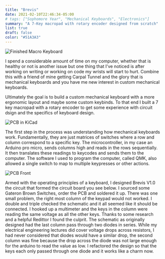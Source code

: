 ```yaml
---
title: "Brevis"
date: 2021-02-10T22:46:34-05:00
# tags: ["Sophomore Year", "Mechanical Keyboards", "Electronics"]
summary: "A 7-Key macropad with rotary encoder designed from scratch"
list: true
draft: false
color: "#51A3A3"
---
```


![Finished Macro Keyboard](../imgs/BrevisFull.JPG "The Finished Macro Board")

I spend a considerable amount of time on my computer, whether that is healthy or not is another issue but one thing that I've noticed is after working on writing or working on code my wrists will start to hurt. Combine this with a friend of mine getting Carpal Tunnel and the glory that is mechanical keyboards and you have me new interest in custom mechanical keyboards.

Ultimately the goal is to build a custom mechanical keyboard with a more ergonomic layout and maybe some custom keybinds. To that end I built a 7 key macropad with a rotary encoder to get some experience with circuit dsign and the specifics of keyboard design.

![PCB in KiCad](../imgs/BrevisPCB.jpg "PCB designed in KiCad")

The first step in the process was understanding how mechanical keyboards work. Fundamentally, they are just matrices of switches where a row and column correspond to a specific key. The microcontroller, in my case an Arduino pro micro, sends columns high and reads in the rows sequentially. It then translates these readings to keycodes and sends them to the computer. The software I used to program the computer, called QMK, also allowed a single switch to map to multiple keypresses or other actions.

![PCB Front](../imgs/BrevisFront.JPG "Manufactured PCB")

Armed with the operating principles of a keyboard, I designed Brevis V1.0 the circuit that formed the circuit board you see below. I sourced some Gateron Brown Switches, order the PCB and soldered it up. There was one small problem, the right most column of the keypad would not worked. I double and triple checked the schematic and it all seemed like it should be connected. I hooked up a multimeter and the keys in the column were reading the same voltage as all the other keys. Thanks to some research and a helpful Redittor I found the culprit. The schematic as originally designed had the last column pass through two diodes in series. While my electrical engineering lectures did cover voltage drops across resistors, I had never considered that diodes would have a similar drop, the second column was fine because the drop across the diode was not large enough for the arduino to read the value as low. I refactored the design so that the keys each only passed through one diode and it works like a charm now.

<!-- ![Brevis Complete](../imgs/Brevis2.jpeg) -->


